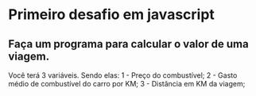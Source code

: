 # Primeiro desafio em javascript

## Faça um programa para calcular o valor de uma viagem.

Você terá 3 variáveis. Sendo elas:
1 - Preço do combustível;
2 - Gasto médio de combustível do carro por KM;
3 - Distância em KM da viagem;
